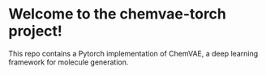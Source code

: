 # Welcome to the chemvae-torch project!

This repo contains a Pytorch implementation of ChemVAE, a deep learning framework for molecule generation.
